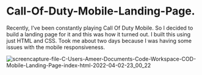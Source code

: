# Call-Of-Duty-Mobile-Landing-Page.
Recently, I've been constantly playing Call Of Duty Mobile. So I decided to build a landing page for it and this was how it turned out.  I built this using just HTML and CSS. Took me about two days because I was having some issues with the mobile responsiveness. 


![screencapture-file-C-Users-Ameer-Documents-Code-Workspace-COD-Mobile-Landing-Page-index-html-2022-04-02-23_00_22](https://user-images.githubusercontent.com/76779409/161974132-f30bf3b2-d836-42a6-8f82-45ed816bcdfd.png)
